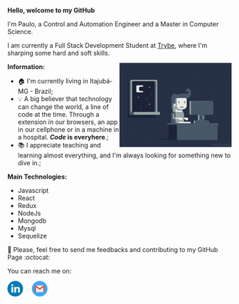 **Hello, welcome to my GitHub**

I'm Paulo, a Control and Automation Engineer and a Master in Computer Science.

I am currently a Full Stack Development Student at [Trybe](https://www.betrybe.com/), where I'm sharping some hard and soft skills. 

**Information:** 
<img width="50%" align="right" src="https://github.com/pauloricardoz/pauloricardoz/blob/master/night-coding.gif">
- :house: I'm currently living in Itajubá- MG - Brazil;
- :bulb: A big believer that technology can change the world, a line of code at the time. Through a extension in our browsers, an app in our cellphone or in a machine in a hospital. **_Code_ is everyhere**.;
- :books: I appreciate teaching and learning almost everything, and I'm always looking for something new to dive in.;

**Main Technologies:**
- Javascript
- React
- Redux
- NodeJs
- Mongodb
- Mysql
- Sequelize

:pray: Please, feel free to send me feedbacks and contributing to my GitHub Page :octocat:

You can reach me on:

<p align="left">
  <a href="https://www.linkedin.com/in/paulo-ricardo-zambelli-taveira/"><img src="https://github.com/pauloricardoz/pauloricardoz/blob/master/linkedin.svg" width="35px" alt="LinkedIn"></a> &nbsp; &nbsp;
  <a href="mailto:trybe.przt@gmail.com?subject=Hello%20Paulo%Ricardo"><img src="https://github.com/pauloricardoz/pauloricardoz/blob/master/gmail.png" width="35px" alt="Gmail"></a> &nbsp; &nbsp;
</p>

<!--
**pauloricardoz/pauloricardoz** is a ✨ _special_ ✨ repository because its `README.md` (this file) appears on your GitHub profile.

Here are some ideas to get you started:

- 🔭 I’m currently working on ...
- 🌱 I’m currently learning ...
- 👯 I’m looking to collaborate on ...
- 🤔 I’m looking for help with ...
- 💬 Ask me about ...
- 📫 How to reach me: ...
- 😄 Pronouns: ...
- ⚡ Fun fact: ...
-->
